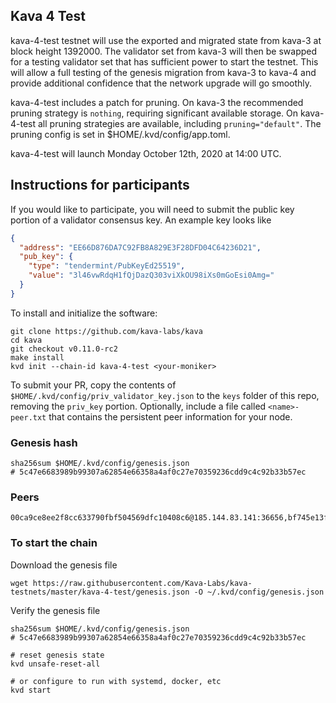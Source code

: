 ## Kava 4 Test

kava-4-test testnet will use the exported and migrated state from kava-3 at block height 1392000. The validator set from kava-3 will then be swapped for a testing validator set that has sufficient power to start the testnet. This will allow a full testing of the genesis migration from kava-3 to kava-4 and provide additional confidence that the network upgrade will go smoothly.

kava-4-test includes a patch for pruning. On kava-3 the recommended pruning strategy is `nothing`, requiring significant available storage. On kava-4-test all pruning strategies are available, including `pruning="default"`. The pruning config is set in $HOME/.kvd/config/app.toml.

kava-4-test will launch Monday October 12th, 2020 at 14:00 UTC.

## Instructions for participants

If you would like to participate, you will need to submit the public key portion of a validator consensus key. An example key looks like

```json
{
  "address": "EE66D876DA7C92FB8A829E3F28DFD04C64236D21",
  "pub_key": {
    "type": "tendermint/PubKeyEd25519",
    "value": "3l46vwRdqH1fQjDazQ303viXkOU98iXs0mGoEsi0Amg="
  }
}
```

To install and initialize the software:

```
git clone https://github.com/kava-labs/kava
cd kava
git checkout v0.11.0-rc2
make install
kvd init --chain-id kava-4-test <your-moniker>
```

To submit your PR, copy the contents of `$HOME/.kvd/config/priv_validator_key.json` to the `keys` folder of this repo, removing the `priv_key` portion. Optionally, include a file called `<name>-peer.txt` that contains the persistent peer information for your node.


### Genesis hash

```
sha256sum $HOME/.kvd/config/genesis.json
# 5c47e6683989b99307a62854e66358a4af0c27e70359236cdd9c4c92b33b57ec
```

### Peers

```
00ca9ce8ee2f8cc633790fbf504569dfc10408c6@185.144.83.141:36656,bf745e13fe6717d50a7375271a8d01a650b4067f@165.22.45.23:26657,5800f9fad43c3caff432d3e554607b0615f1a337@18.223.55.11:26656,c70cbcbf236283221d687e06b61ae62516aa805e@18.191.222.142:26656,a828c76fee9d62cdedd3b296c0253ba7fc0e1292@13.59.110.93:26656
```

### To start the chain

Download the genesis file

```
wget https://raw.githubusercontent.com/Kava-Labs/kava-testnets/master/kava-4-test/genesis.json -O ~/.kvd/config/genesis.json
```

Verify the genesis file

```
sha256sum $HOME/.kvd/config/genesis.json
# 5c47e6683989b99307a62854e66358a4af0c27e70359236cdd9c4c92b33b57ec
```

```
# reset genesis state
kvd unsafe-reset-all
```

```
# or configure to run with systemd, docker, etc
kvd start
```
